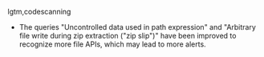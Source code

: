 lgtm,codescanning
* The queries "Uncontrolled data used in path expression" and "Arbitrary file write during zip
  extraction ("zip slip")" have been improved to recognize more file APIs, which may lead to more
  alerts.
